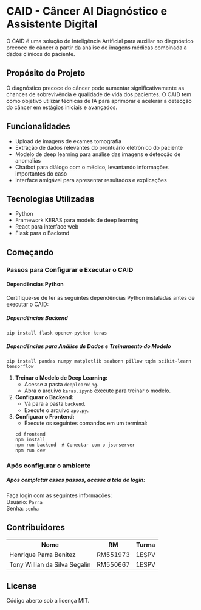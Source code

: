 <!DOCTYPE html>
<html lang="pt-br">

<head>
  <meta charset="UTF-8">
  <meta name="viewport" content="width=device-width, initial-scale=1.0">
</head>

<body>

  <h1>CAID - Câncer AI Diagnóstico e Assistente Digital</h1>

  <p>O CAID é uma solução de Inteligência Artificial para auxiliar no diagnóstico precoce de câncer a partir da análise de imagens médicas combinada a dados clínicos do paciente.</p>

  <h2>Propósito do Projeto</h2>

  <p>O diagnóstico precoce do câncer pode aumentar significativamente as chances de sobrevivência e qualidade de vida dos pacientes. O CAID tem como objetivo utilizar técnicas de IA para aprimorar e acelerar a detecção do câncer em estágios iniciais e avançados.</p>

  <h2>Funcionalidades</h2>

  <ul>
    <li>Upload de imagens de exames tomografia</li>
    <li>Extração de dados relevantes do prontuário eletrônico do paciente</li>
    <li>Modelo de deep learning para análise das imagens e detecção de anomalias</li>
    <li>Chatbot para diálogo com o médico, levantando informações importantes do caso</li>
    <li>Interface amigável para apresentar resultados e explicações</li>
  </ul>

  <h2>Tecnologias Utilizadas</h2>

  <ul>
    <li>Python</li>
    <li>Framework KERAS para models de deep learning</li>
    <li>React para interface web</li>
    <li>Flask para o Backend</li>
  </ul>

  <h2>Começando</h2>

  <h3>Passos para Configurar e Executar o CAID</h3>

  <h4>Dependências Python</h4>

  <p>Certifique-se de ter as seguintes dependências Python instaladas antes de executar o CAID:</p>

  <h5>Dependências Backend</h5>

<pre><code>pip install flask opencv-python keras</code></pre>

<h5>Dependências para Análise de Dados e Treinamento do Modelo</h5>

<pre><code>pip install pandas numpy matplotlib seaborn pillow tqdm scikit-learn tensorflow</code></pre>


<ol>
  <li><strong>Treinar o Modelo de Deep Learning:</strong>
    <ul>
      <li>Acesse a pasta <code>deeplearning</code>.</li>
      <li>Abra o arquivo <code>keras.ipynb</code> execute para treinar o modelo.</li>
    </ul>
  </li>
  <li><strong>Configurar o Backend:</strong>
    <ul>
      <li>Vá para a pasta <code>backend</code>.</li>
      <li>Execute o arquivo <code>app.py</code>.</li>
    </ul>
  </li>
  <li><strong>Configurar o Frontend:</strong>
    <ul>
      <li>Execute os seguintes comandos em um terminal:</li>
    </ul>
    <pre><code>cd frontend
npm install
npm run backend  # Conectar com o jsonserver
npm run dev</code></pre>
  </li>
</ol>

  <h3>Após configurar o ambiente</h3>
  <h5>Após completar esses passos, acesse a tela de login:</h5>

<p>Faça login com as seguintes informações:<br>
Usuário: <code>Parra</code><br>
Senha: <code>senha</code></p>


  <h2>Contribuidores</h2>

<table>
  <tr>
    <th>Nome</th>
    <th>RM</th>
    <th>Turma</th>
  </tr>
  <tr>
    <td>Henrique Parra Benitez</td>
    <td>RM551973</td>
    <td>1ESPV</td>
  </tr>
  <tr>
    <td>Tony Willian da Silva Segalin</td>
    <td>RM550667</td>
    <td>1ESPV</td>
  </tr>
</table>


  <h2>License</h2>

  <p>Código aberto sob a licença MIT.</p>

</body>

</html>
